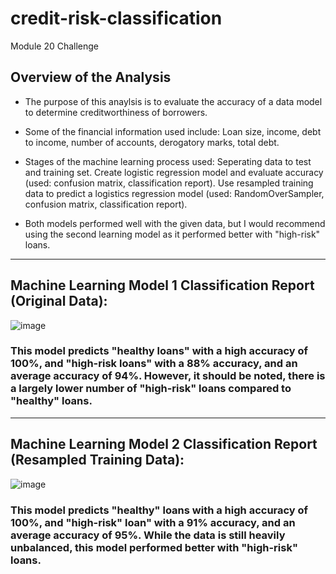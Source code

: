 # credit-risk-classification
Module 20 Challenge

## Overview of the Analysis

* The purpose of this anaylsis is to evaluate the accuracy of a data model to determine creditworthiness of borrowers.
  
* Some of the financial information used include: Loan size, income, debt to income, number of accounts, derogatory marks, total debt.

* Stages of the machine learning process used: Seperating data to test and training set. Create logistic regression model and evaluate accuracy (used: confusion matrix, classification report). Use resampled training data to predict a logistics regression model (used: RandomOverSampler, confusion matrix, classification report).

* Both models performed well with the given data, but I would recommend using the second learning model as it performed better with "high-risk" loans.

----------------------------------------------------------------------------------------------------------
## Machine Learning Model 1 Classification Report (Original Data):

![image](https://github.com/Samantha0Hall/credit-risk-classification/assets/140672220/dcdb6858-059c-46ed-81d6-22ab4f1ebecb)

### This model predicts "healthy loans" with a high accuracy of 100%, and "high-risk loans" with a 88% accuracy, and an average accuracy of 94%. However, it should be noted, there is a largely lower number of "high-risk" loans compared to "healthy" loans.
--------------------------------------------------------------------------------------------------------------
## Machine Learning Model 2 Classification Report (Resampled Training Data):

![image](https://github.com/Samantha0Hall/credit-risk-classification/assets/140672220/a0c678ff-7c6a-428d-b20f-da9c6724e89a)

### This model predicts "healthy" loans with a high accuracy of 100%, and "high-risk" loan" with a 91% accuracy, and an average accuracy of 95%. While the data is still heavily unbalanced, this model performed better with "high-risk" loans.
